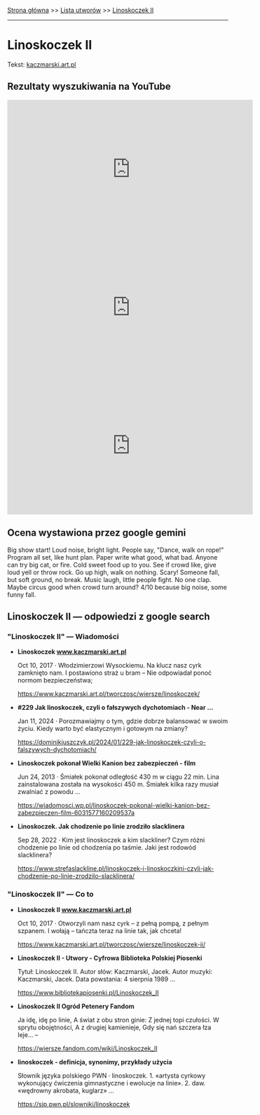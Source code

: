 [Strona główna](../index.md) >> [Lista utworów](../list.md) >> [Linoskoczek II](259.md)

---

# Linoskoczek II

Tekst: [kaczmarski.art.pl](https://www.kaczmarski.art.pl/tworczosc/wiersze/linoskoczek-ii/)

## Rezultaty wyszukiwania na YouTube

<iframe width="560" height="315" src="https://www.youtube.com/embed/2dEcR63f878?si=IdontcarewhotheIRSsendsImnotpayingtaxes" title="YouTube video player" frameborder="0" allow="accelerometer; autoplay; clipboard-write; encrypted-media; gyroscope; picture-in-picture; web-share" referrerpolicy="strict-origin-when-cross-origin" allowfullscreen></iframe>

<iframe width="560" height="315" src="https://www.youtube.com/embed/vEHUY8NaFZ0?si=IdontcarewhotheIRSsendsImnotpayingtaxes" title="YouTube video player" frameborder="0" allow="accelerometer; autoplay; clipboard-write; encrypted-media; gyroscope; picture-in-picture; web-share" referrerpolicy="strict-origin-when-cross-origin" allowfullscreen></iframe>

<iframe width="560" height="315" src="https://www.youtube.com/embed/dJK6aq4n8OA?si=IdontcarewhotheIRSsendsImnotpayingtaxes" title="YouTube video player" frameborder="0" allow="accelerometer; autoplay; clipboard-write; encrypted-media; gyroscope; picture-in-picture; web-share" referrerpolicy="strict-origin-when-cross-origin" allowfullscreen></iframe>

## Ocena wystawiona przez google gemini

Big show start!  Loud noise, bright light. People say, "Dance, walk on rope!" Program all set, like hunt plan. Paper write what good, what bad. Anyone can try big cat, or fire.  Cold sweet food up to you.  See if crowd like, give loud yell or throw rock. Go up high, walk on nothing. Scary! Someone fall, but soft ground, no break. Music laugh, little people fight.  No one clap.  Maybe circus good when crowd turn around? 4/10 because big noise, some funny fall.


## Linoskoczek II — odpowiedzi z google search

### "Linoskoczek II" — Wiadomości

- **Linoskoczek www.kaczmarski.art.pl**

    Oct 10, 2017  ·  Włodzimierzowi Wysockiemu. Na klucz nasz cyrk zamknięto nam. I postawiono straż u bram – Nie odpowiadał ponoć normom bezpieczeństwa; 

   <https://www.kaczmarski.art.pl/tworczosc/wiersze/linoskoczek/>
- **#229 Jak linoskoczek, czyli o fałszywych dychotomiach - Near ...**

    Jan 11, 2024  ·  Porozmawiajmy o tym, gdzie dobrze balansować w swoim życiu. Kiedy warto być elastycznym i gotowym na zmiany? 

   <https://dominikjuszczyk.pl/2024/01/229-jak-linoskoczek-czyli-o-falszywych-dychotomiach/>
- **Linoskoczek pokonał Wielki Kanion bez zabezpieczeń - film**

    Jun 24, 2013  ·  Śmiałek pokonał odległość 430 m w ciągu 22 min. Lina zainstalowana została na wysokości 450 m. Śmiałek kilka razy musiał zwalniać z powodu ... 

   <https://wiadomosci.wp.pl/linoskoczek-pokonal-wielki-kanion-bez-zabezpieczen-film-6031577160209537a>
- **Linoskoczek. Jak chodzenie po linie zrodziło slacklinera**

    Sep 28, 2022  ·  Kim jest linoskoczek a kim slackliner? Czym różni chodzenie po linie od chodzenia po taśmie. Jaki jest rodowód slacklinera? 

   <https://www.strefaslackline.pl/linoskoczek-i-linoskoczkini-czyli-jak-chodzenie-po-linie-zrodzilo-slacklinera/>

### "Linoskoczek II" — Co to

- **Linoskoczek II www.kaczmarski.art.pl**

    Oct 10, 2017  ·  Otworzyli nam nasz cyrk – z pełną pompą, z pełnym szpanem. I wołają – tańczta teraz na linie tak, jak chceta! 

   <https://www.kaczmarski.art.pl/tworczosc/wiersze/linoskoczek-ii/>
- **Linoskoczek II - Utwory - Cyfrowa Biblioteka Polskiej Piosenki**

    Tytuł: Linoskoczek II. Autor słów: Kaczmarski, Jacek. Autor muzyki: Kaczmarski, Jacek. Data powstania: 4 sierpnia 1989 ... 

   <https://www.bibliotekapiosenki.pl/Linoskoczek_II>
- **Linoskoczek II  Ogród Petenery  Fandom**

    Ja idę, idę po linie, A świat z obu stron ginie: Z jednej topi czułości. W sprytu obojętności, A z drugiej kamienieje, Gdy się nań szczera łza leje… – 

   <https://wiersze.fandom.com/wiki/Linoskoczek_II>
- **linoskoczek - definicja, synonimy, przykłady użycia**

    Słownik języka polskiego PWN · linoskoczek. 1. «artysta cyrkowy wykonujący ćwiczenia gimnastyczne i ewolucje na linie». 2. daw. «wędrowny akrobata, kuglarz» ... 

   <https://sjp.pwn.pl/slowniki/linoskoczek>

